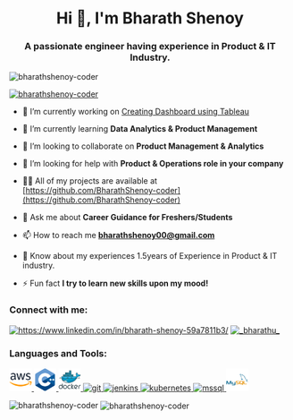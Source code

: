 <h1 align="center">Hi 👋, I'm Bharath Shenoy</h1>
<h3 align="center">A passionate engineer having experience in Product & IT Industry.</h3>

<p align="left"> <img src="https://komarev.com/ghpvc/?username=bharathshenoy-coder&label=Profile%20views&color=0e75b6&style=flat" alt="bharathshenoy-coder" /> </p>

<p align="left"> <a href="https://github.com/ryo-ma/github-profile-trophy"><img src="https://github-profile-trophy.vercel.app/?username=bharathshenoy-coder" alt="bharathshenoy-coder" /></a> </p>

- 🔭 I’m currently working on [Creating Dashboard using Tableau](https://public.tableau.com/app/profile/bharath.shenoy)

- 🌱 I’m currently learning **Data Analytics & Product Management**

- 👯 I’m looking to collaborate on **Product Management & Analytics**

- 🤝 I’m looking for help with **Product & Operations role in your company**

- 👨‍💻 All of my projects are available at [https://github.com/BharathShenoy-coder](https://github.com/BharathShenoy-coder)

- 💬 Ask me about **Career Guidance for Freshers/Students**

- 📫 How to reach me **bharathshenoy00@gmail.com**

- 📄 Know about my experiences 1.5years of Experience in Product & IT industry.

- ⚡ Fun fact **I try to learn new skills upon my mood!**

<h3 align="left">Connect with me:</h3>
<p align="left">
<a href="https://linkedin.com/in/https://www.linkedin.com/in/bharath-shenoy-59a7811b3/" target="blank"><img align="center" src="https://raw.githubusercontent.com/rahuldkjain/github-profile-readme-generator/master/src/images/icons/Social/linked-in-alt.svg" alt="https://www.linkedin.com/in/bharath-shenoy-59a7811b3/" height="30" width="40" /></a>
<a href="https://instagram.com/_bharathu_" target="blank"><img align="center" src="https://raw.githubusercontent.com/rahuldkjain/github-profile-readme-generator/master/src/images/icons/Social/instagram.svg" alt="_bharathu_" height="30" width="40" /></a>
</p>

<h3 align="left">Languages and Tools:</h3>
<p align="left"> <a href="https://aws.amazon.com" target="_blank" rel="noreferrer"> <img src="https://raw.githubusercontent.com/devicons/devicon/master/icons/amazonwebservices/amazonwebservices-original-wordmark.svg" alt="aws" width="40" height="40"/> </a> <a href="https://www.w3schools.com/cpp/" target="_blank" rel="noreferrer"> <img src="https://raw.githubusercontent.com/devicons/devicon/master/icons/cplusplus/cplusplus-original.svg" alt="cplusplus" width="40" height="40"/> </a> <a href="https://www.docker.com/" target="_blank" rel="noreferrer"> <img src="https://raw.githubusercontent.com/devicons/devicon/master/icons/docker/docker-original-wordmark.svg" alt="docker" width="40" height="40"/> </a> <a href="https://git-scm.com/" target="_blank" rel="noreferrer"> <img src="https://www.vectorlogo.zone/logos/git-scm/git-scm-icon.svg" alt="git" width="40" height="40"/> </a> <a href="https://www.jenkins.io" target="_blank" rel="noreferrer"> <img src="https://www.vectorlogo.zone/logos/jenkins/jenkins-icon.svg" alt="jenkins" width="40" height="40"/> </a> <a href="https://kubernetes.io" target="_blank" rel="noreferrer"> <img src="https://www.vectorlogo.zone/logos/kubernetes/kubernetes-icon.svg" alt="kubernetes" width="40" height="40"/> </a> <a href="https://www.microsoft.com/en-us/sql-server" target="_blank" rel="noreferrer"> <img src="https://www.svgrepo.com/show/303229/microsoft-sql-server-logo.svg" alt="mssql" width="40" height="40"/> </a> <a href="https://www.mysql.com/" target="_blank" rel="noreferrer"> <img src="https://raw.githubusercontent.com/devicons/devicon/master/icons/mysql/mysql-original-wordmark.svg" alt="mysql" width="40" height="40"/> </a> </p>

<p><img align="left" src="https://github-readme-stats.vercel.app/api/top-langs?username=bharathshenoy-coder&show_icons=true&locale=en&layout=compact" alt="bharathshenoy-coder" /></p>

<p>&nbsp;<img align="center" src="https://github-readme-stats.vercel.app/api?username=bharathshenoy-coder&show_icons=true&locale=en" alt="bharathshenoy-coder" /></p>


###


